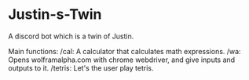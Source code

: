 # Justin-s-Twin
A discord bot which is a twin of Justin.

Main functions:
/cal:
A calculator that calculates math expressions.
/wa:
Opens wolframalpha.com with chrome webdriver, and give inputs and outputs to it.
/tetris:
Let's the user play tetris.

